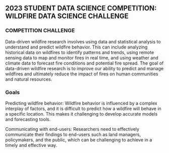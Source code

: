 ## 2023 STUDENT DATA SCIENCE COMPETITION: WILDFIRE DATA SCIENCE CHALLENGE ##

### COMPETITION CHALLENGE

Data-driven wildfire research involves using data and statistical analysis to understand and predict wildfire behavior. This can include analyzing historical data on wildfires to identify patterns and trends, using remote sensing data to map and monitor fires in real time, and using weather and climate data to forecast fire conditions and potential fire spread. The goal of data-driven wildfire research is to improve our ability to predict and manage wildfires and ultimately reduce the impact of fires on human communities and natural resources.

### Goals

Predicting wildfire behavior: Wildfire behavior is influenced by a complex interplay of factors, and it is difficult to predict how a wildfire will behave in a specific location. This makes it challenging to develop accurate models and forecasting tools.

Communicating with end-users: Researchers need to effectively communicate their findings to end-users such as land managers, policymakers, and the public, which can be challenging to achieve in a timely and effective way.



